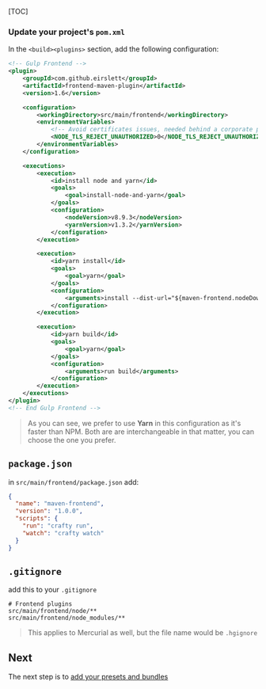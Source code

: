 [TOC]

### Update your project's `pom.xml`

In the `<build><plugins>` section, add the following configuration:

```xml
<!-- Gulp Frontend -->
<plugin>
    <groupId>com.github.eirslett</groupId>
    <artifactId>frontend-maven-plugin</artifactId>
    <version>1.6</version>

    <configuration>
        <workingDirectory>src/main/frontend</workingDirectory>
        <environmentVariables>
            <!-- Avoid certificates issues, needed behind a corporate proxy -->
            <NODE_TLS_REJECT_UNAUTHORIZED>0</NODE_TLS_REJECT_UNAUTHORIZED>
        </environmentVariables>
    </configuration>

    <executions>
        <execution>
            <id>install node and yarn</id>
            <goals>
                <goal>install-node-and-yarn</goal>
            </goals>
            <configuration>
                <nodeVersion>v8.9.3</nodeVersion>
                <yarnVersion>v1.3.2</yarnVersion>
            </configuration>
        </execution>

        <execution>
            <id>yarn install</id>
            <goals>
                <goal>yarn</goal>
            </goals>
            <configuration>
                <arguments>install --dist-url="${maven-frontend.nodeDownloadRoot}"</arguments>
            </configuration>
        </execution>

        <execution>
            <id>yarn build</id>
            <goals>
                <goal>yarn</goal>
            </goals>
            <configuration>
                <arguments>run build</arguments>
            </configuration>
        </execution>
    </executions>
</plugin>
<!-- End Gulp Frontend -->
```

> As you can see, we prefer to use **Yarn** in this configuration as it's faster
> than NPM. Both are are interchangeable in that matter, you can choose the one
> you prefer.

## `package.json`

in `src/main/frontend/package.json` add:

```json
{
  "name": "maven-frontend",
  "version": "1.0.0",
  "scripts": {
    "run": "crafty run",
    "watch": "crafty watch"
  }
}
```

## `.gitignore`

add this to your `.gitignore`

```ignore
# Frontend plugins
src/main/frontend/node/**
src/main/frontend/node_modules/**
```

> This applies to Mercurial as well, but the file name would be `.hgignore`

## Next

The next step is to
[add your presets and bundles](Create_a_configuration_file.md)
